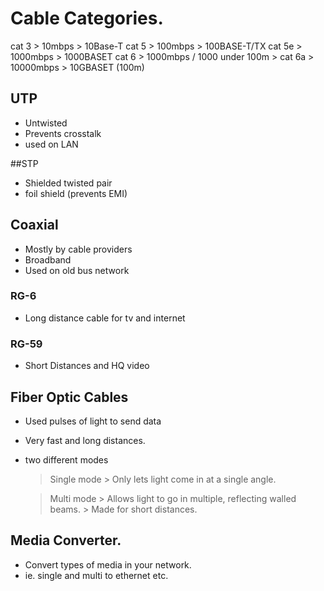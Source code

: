 # Cable Categories. 


cat 3 > 10mbps > 10Base-T
cat 5 > 100mbps > 100BASE-T/TX
cat 5e > 1000mbps > 1000BASET
cat 6 > 1000mbps / 1000 under 100m >
cat 6a > 10000mbps > 10GBASET (100m)

## UTP
- Untwisted
- Prevents crosstalk 
- used on LAN

##STP
- Shielded twisted pair
- foil shield (prevents EMI)

## Coaxial
- Mostly by cable providers
- Broadband
- Used on old bus network

### RG-6 
- Long distance cable for tv and internet

### RG-59
- Short Distances and HQ video

## Fiber Optic Cables
- Used pulses of light to send data
- Very fast and long distances. 
- two different modes

    > Single mode
        > Only lets light come in at a single angle. 

    > Multi mode
        > Allows light to go in multiple, reflecting walled beams.
        > Made for short distances. 

## Media Converter. 

- Convert types of  media in your network.
- ie. single and multi to ethernet etc. 

